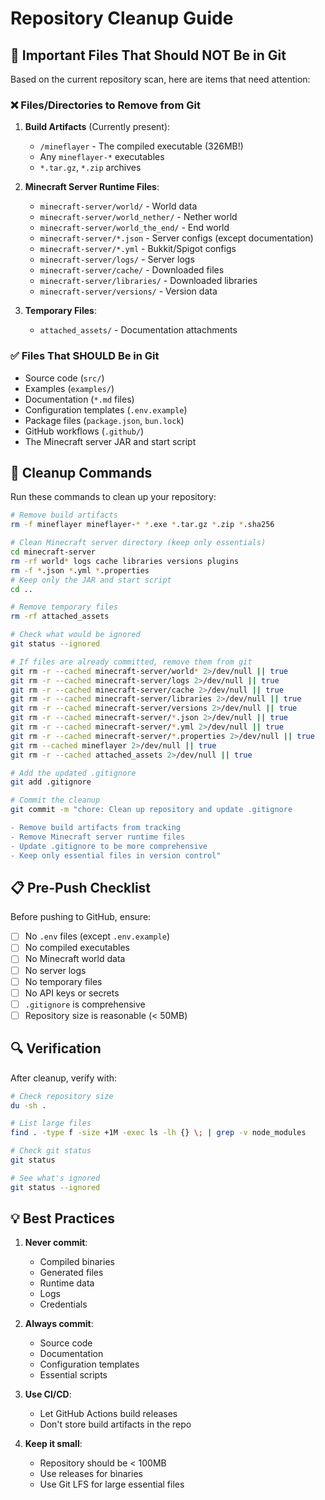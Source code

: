 # Repository Cleanup Guide

## 🚨 Important Files That Should NOT Be in Git

Based on the current repository scan, here are items that need attention:

### ❌ Files/Directories to Remove from Git

1. **Build Artifacts** (Currently present):
   - `/mineflayer` - The compiled executable (326MB!)
   - Any `mineflayer-*` executables
   - `*.tar.gz`, `*.zip` archives

2. **Minecraft Server Runtime Files**:
   - `minecraft-server/world/` - World data
   - `minecraft-server/world_nether/` - Nether world
   - `minecraft-server/world_the_end/` - End world
   - `minecraft-server/*.json` - Server configs (except documentation)
   - `minecraft-server/*.yml` - Bukkit/Spigot configs
   - `minecraft-server/logs/` - Server logs
   - `minecraft-server/cache/` - Downloaded files
   - `minecraft-server/libraries/` - Downloaded libraries
   - `minecraft-server/versions/` - Version data

3. **Temporary Files**:
   - `attached_assets/` - Documentation attachments

### ✅ Files That SHOULD Be in Git

- Source code (`src/`)
- Examples (`examples/`)
- Documentation (`*.md` files)
- Configuration templates (`.env.example`)
- Package files (`package.json`, `bun.lock`)
- GitHub workflows (`.github/`)
- The Minecraft server JAR and start script

## 🧹 Cleanup Commands

Run these commands to clean up your repository:

```bash
# Remove build artifacts
rm -f mineflayer mineflayer-* *.exe *.tar.gz *.zip *.sha256

# Clean Minecraft server directory (keep only essentials)
cd minecraft-server
rm -rf world* logs cache libraries versions plugins
rm -f *.json *.yml *.properties
# Keep only the JAR and start script
cd ..

# Remove temporary files
rm -rf attached_assets

# Check what would be ignored
git status --ignored

# If files are already committed, remove them from git
git rm -r --cached minecraft-server/world* 2>/dev/null || true
git rm -r --cached minecraft-server/logs 2>/dev/null || true
git rm -r --cached minecraft-server/cache 2>/dev/null || true
git rm -r --cached minecraft-server/libraries 2>/dev/null || true
git rm -r --cached minecraft-server/versions 2>/dev/null || true
git rm -r --cached minecraft-server/*.json 2>/dev/null || true
git rm -r --cached minecraft-server/*.yml 2>/dev/null || true
git rm -r --cached minecraft-server/*.properties 2>/dev/null || true
git rm --cached mineflayer 2>/dev/null || true
git rm -r --cached attached_assets 2>/dev/null || true

# Add the updated .gitignore
git add .gitignore

# Commit the cleanup
git commit -m "chore: Clean up repository and update .gitignore

- Remove build artifacts from tracking
- Remove Minecraft server runtime files
- Update .gitignore to be more comprehensive
- Keep only essential files in version control"
```

## 📋 Pre-Push Checklist

Before pushing to GitHub, ensure:

- [ ] No `.env` files (except `.env.example`)
- [ ] No compiled executables
- [ ] No Minecraft world data
- [ ] No server logs
- [ ] No temporary files
- [ ] No API keys or secrets
- [ ] `.gitignore` is comprehensive
- [ ] Repository size is reasonable (< 50MB)

## 🔍 Verification

After cleanup, verify with:

```bash
# Check repository size
du -sh .

# List large files
find . -type f -size +1M -exec ls -lh {} \; | grep -v node_modules

# Check git status
git status

# See what's ignored
git status --ignored
```

## 💡 Best Practices

1. **Never commit**:
   - Compiled binaries
   - Generated files
   - Runtime data
   - Logs
   - Credentials

2. **Always commit**:
   - Source code
   - Documentation
   - Configuration templates
   - Essential scripts

3. **Use CI/CD**:
   - Let GitHub Actions build releases
   - Don't store build artifacts in the repo

4. **Keep it small**:
   - Repository should be < 100MB
   - Use releases for binaries
   - Use Git LFS for large essential files